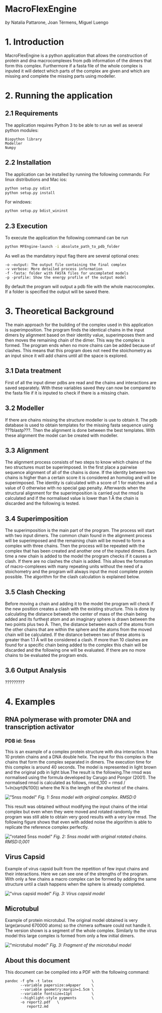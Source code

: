 **MacroFlexEngine**
===================================
*by* Natalia Pattarone, Joan Térmens, Miguel Luengo

# 1. Introduction

MacroFlexEngine is a python application that allows the construction of protein and dna macrocomplexes from pdb information of the dimers that form this complex. Furthermore if a fasta file of the whole complex is inputed it will detect which parts of the complex are given and which are missing and complete the missing parts using modeller.

# 2. Running the application

## 2.1 Requirements
The application requires Python 3 to be able to run as well as several python modules: 
```
Biopython library 
Modeller
Numpy 
```
## 2.2 Installation
The application can be installed by running the following commands:
For linux distributions and Mac ios:
```bash
python setup.py sdist
python setup.py install
```
For windows:
```bash
python setup.py bdist_wininst
```
## 2.3 Execution
To execute the application the following command can be run
```bash
python MFEngine-launch -i absolute_path_to_pdb_folder
```
As well as the mandatory input flag there are several optional ones:
```
-o –output: The output file containing the final complex 
-v verbose: More detailed process information
-f -fasta: folder with FASTA files for uncompleted models
-p -profile: Show the energy profile of the output model 
```
By default the program will output a pdb file with the whole macrocomplex. If a folder is specified the output will be saved there. 

# 3. Theoretical Background
The main approach for the building of the complex used in this application is superimposition. The program finds the identical chains in the input dimers by alignment based on their identity value, superimposes them and then moves the remaining chain of the dimer. This way the complex is formed. The program ends when no more chains can be added because of clashes. This means that this program does not need the stoichometry as an input since it will add chains until all the space is explored.  
## 3.1 Data treatment
First of all the input dimer pdbs are read and the chains and interactions are saved separately. With these variables saved they can now be compared to the fasta file if it is inputed to check if there is a missing chain.  
## 3.2 Modeller
If there are chains missing the structure modeller is use to obtain it. The pdb database is used to obtain templates for the missing fasta sequence using ???blastp???. Then the alignment is done between the best templates. With these alignment the model can be created with modeller.    
## 3.3 Alignment
The alignment process consists of two steps to know which chains of the two structures must be superimposed. In the first place a pairwise sequence alignment of all of the chains is done. If the identity between two chains is higher than a certain score it is considered an homolog and will be superimposed. The identity is calculated with a score of 1 for matches and a value of 0 otherwise with no special gap penalty. Afterwards when the structural alignment for the superimposition is carried out the rmsd is calculated and if the normalised value is lower than 1 Å the chain is discarded and the following is tested.
## 3.4 Superimposition
The superimposition is the main part of the program. The process will start with two input dimers. The common chain found in the alignment process will be superimposed and the remaining chain will be moved to form a complex with three chains. Then the process will be repeated with the complex that has been created and another one of the inputed dimers. Each time a new chain is added to the model the program checks if it causes a clash. If there are no clashes the chain is added. This allows the formation of macro-complexes with many repeating units without the need of a stoichometry and the program will always input the most complete protein possible. The algorithm for the clash calculation is explained below. 
## 3.5 Clash Checking
Before moving a chain and adding it to the model the program will check if the new position creates a clash with the existing structure. This is done by calculating the distance betweeb the center of mass of the chain being added and its furthest atom and an imaginary sphere is drawn between the two points plus two Å. Then, the distance between each of the atoms from the other chains that are within the sphere and the atoms from the moved chain will be calculated. If the distance between two of these atoms is greater than 1.1 Å will be considered a clash. If more than 10 clashes are found for a specific chain being added to the complex  this chain will  be discarded and the following one will be evaluated. If there are no more chains to be evaluated the program ends. 
## 3.6 Output Analysis
?????????

# 4. Examples
## RNA polymerase with promoter DNA and transcription activator
### PDB id: 5nss

This is an example of a complex protein structure with dna interaction. It has 10 protein chains and a DNA double helix. The input for this complex is the chains that form the complex separated in dimers. The execution time for this complex is around 40 seconds. The model is represented in light brown and the original pdb in light blue.The result is the following.The rmsd was normalised using the formula developed by Carugo and Pongor (2001). The normalised rmsd is calculated as follows, rmsd_100 = rmsd / 1+ln(sqrt(N/100)) where the N is the length of the shortest of the chains.  

!["5nss model"](img_results/5nss_model.png)
*Fig. 1: 5nss model with original complex. RMSD:0*

This result was obtained without modifying the input chains of the intial complex but even when they were moved and rotated randomly the program was still able to obtain very good results with a very low rmsd. The following figure shows that even with added noise the algorithm is able to replicate the reference complex perfectly. 

!["rotated 5nss model"](img_results/rot5nss_model.png)
*Fig. 2: 5nss model with original rotated chains. RMSD:0,001*


## Virus Capsid
Example of virus capsid built from the repetition of few input chains and their interactions. Here we can see one of the strengths of the program. With only a few chains a macro complex can be formed by adding the same structure until a clash happens when the sphere is already completed.

!["virus capsid model"](img_results/virus_model.png)
*Fig. 3: Virus capsid model*

## Microtubul
Example of protein microtubul. The original model obtained is very large(around 670000 atoms) so the chimera software could not handle it. The version shown is a segment of the whole complex. Similarly to the virus model this large complex is formed from only a few initial dimers. 

!["microtubul model"](img_results/microtubul_model.png)
*Fig. 3: Fragment of the microtubul model*

## About this document

This document can be compiled into a PDF with the following command:

```{.sh}
pandoc -f gfm -t latex                  \
       --variable papersize:a4paper     \
       --variable geometry:margin=1.5cm \
       --variable fontsize=11pt         \
       --highlight-style pygments       \
       -o report2.pdf	\
          report2.md
```


